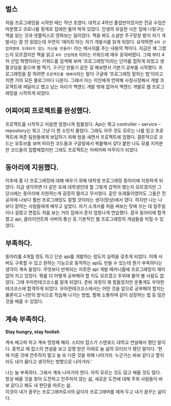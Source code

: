 ## 벌스 
처음 프로그래밍을 시작한 때는 작년 초였다. 대학교 4학년 졸업반이었지만 전공 수업은 따분했고 코로나를 핑계로 집에만 틀어 박혀 있었다. 
인생의 유일한 낙은 집에 나뒹구는 책을 읽는 것과 넷플릭스로 영화보는 일이었다. 책을 봐도 소설만 주구장창 봤지 자기 개발서는 잘 안 읽었는데 우연히 ‘에이트’라는 자기 개발서를 읽게 되었다. 
요약하면 `4차 산업혁명에 도태되지 않는 자신을 만들라!` 라는 메시지를 주는 내용의 책이다. 지금은 왜 그랬는지 모르겠지만 책을 읽고 `4차 산업혁명` 이라는 키워드에 매우 꽂혀버렸다. 
그때 부터 4차 산업 혁명이라는 키워드를 검색해 보며 ‘프로그래밍’이라는 단어를 접하게 되었고 생활코딩을 들으며 별 찍기, 구구단 만들기 같은 걸 해보면서 기본기 공부를 시작했다. 
프로그래밍을 잘 하려면 `프로젝트를 해봐라`라는 말이 구글에 ‘프로그래밍 잘하는 법’이라고 치면 거의 모든 블로그마다 나온다. 그래서 아는 지인에게 연락해 사정사정해서 개발 프로젝트에 껴달라고 했고 남는 자리가 백엔드 개발 밖에 없어서 백엔드 개발로 웹 프로그래밍을 시작하게 되었다. 

## 어찌어찌 프로젝트를 완성했다. 
프로젝트를 시작하고 처음엔 엄청나게 힘들었다. Api는 뭐고 controller – service – repository는 뭐고 그냥 다 뭔 소린지 몰랐다. 
그래도 아무 것도 모르는 나를 믿고 프로젝트에 껴준 팀원들에게 보답하기 위해 밤을 새면서 프로젝트에 임했다. 결론적으로 코드는 유튜브를 보며 따라친 코드들과 구글링에서 복붙해서 갖다 붙힌 나도 모를 지저분한 코드들의 집합체였지만 그래도 프로젝트는 어찌어찌 마무리가 되었다. 

## 동아리에 지원했다.  
이후에 좀 더 프로그래밍에 대해 배우기 위해 대학생 프로그래밍 동아리에 지원하게 되었다. 지금 생각하면 다 같은 또래 대학생인데 뭘 그렇게 겁먹어 했는지 모르겠지만 그 당시에는 동아리에 지원하는게 굉장히 떨리고 무서웠다. 
같은 또래들이였어도 그들은 전공자에 나보다 훨씬 프로그래밍도 잘할 것이라는 생각(망상)에서 였다. 하지만 나는 나보다 잘하는 사람들에게 배우고 싶었다. 자기 소개서를 처음 써보는 탓에 쓰는 데 일주일이나 걸렸고 면접도 처음 보는 거라 집에서 혼자 엄청나게 연습했다. 
결국 동아리에 합격했고 api, 클라이언트와 서버의 통신 등 기본적인 웹 프로그래밍의 개념들을 익힐 수 있었다. 

## 부족하다.  
동아리를 4개월 정도 하고 단순 api를 개발하는 정도의 실력을 갖추게 되었다. 이제 서버도 구축할 수 있고 원하는 기능으로 동작하는 api도 만들 수 있는데 뭔가 부족하다는 생각이 계속 들었다. 
무엇보다 반복되는 지루한 api 개발 매커니즘에 프로그래밍이 재미없어 지고 있었다. 뭐를 더 어떻게 공부해야 할 지도 모르겠고 주위에 물어 볼 사람도 없었다. 
그때 우아한테크코스를 알게 되었다. 준비 과정이 꽤 힘들었지만 운좋게도 우아한테크코스에 합격하게 되었다. 우아한테크코스에서는 어떤 것을 앞으로 공부해야 할지는 물론이고 나만의 방식으로 학습해 나가는 방법, 함께 소통하며 같이 성장하는 법 등 많은 것을 배울 수 있었다. 

## 계속 부족하다. 
**Stay hungry, stay foolish** 

계속 배고파 하고 계속 멍청해 해라. 스티브 잡스가 스탠포드 대학교 연설해서 했던 말이다. 중학교 때 잡스의 연설을 보고 감명 받은 이래로 늘 삶의 모티브가 됐던 말이다. ‘현재 이룬 것에 안주하지 말고 늘 또 다른 것을 위해 나아가라. 누군가는 바보 같다고 할지 라도 내가 옳다고 생각하는 방향으로 나아가라.’ 

나는 늘 부족하다. 그래서 계속 나아가야 한다. 아직 모르는 것도 많고 배울 것도 많다. 항상 배울 것을 찾아 도전하고 안주하지 않는 삶, 새로운 도전에 대해 주위 사람들이 바보 같다고 해도 내 판단을 따르는 삶.   
이것이 내가 꿈꾸는 프로그래머로서의 삶이자 프로그래머를 재쳐 두고 내가 꿈꾸는 삶이다.
